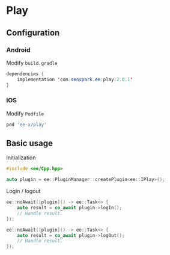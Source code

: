 # Play
## Configuration
### Android
Modify `build.gradle`
```java
dependencies {
    implementation 'com.senspark.ee:play:2.0.1'
}
```

### iOS
Modify `Podfile`
```ruby
pod 'ee-x/play'
```

## Basic usage
Initialization
```cpp
#include <ee/Cpp.hpp>

auto plugin = ee::PluginManager::createPlugin<ee::IPlay>();
```

Login / logout
```cpp
ee::noAwait([plugin]() -> ee::Task<> {
    auto result = co_await plugin->logIn();
    // Handle result.
});

ee::noAwait([plugin]() -> ee::Task<> {
    auto result = co_await plugin->logOut();
    // Handle result.
});
```